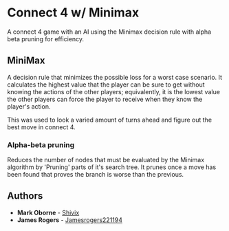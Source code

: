 # Connect 4 w/ Minimax

A connect 4 game with an AI using the Minimax decision rule with alpha beta pruning for efficiency.

## MiniMax

A decision rule that minimizes the possible loss for a worst case scenario.
It calculates the highest value that the player can be sure to get without knowing the 
actions of the other players; equivalently, it is the lowest value the other players can 
force the player to receive when they know the player's action.

This was used  to look a varied amount of turns ahead and figure out the best move in connect 4.

### Alpha-beta pruning

Reduces the number of nodes that must be evaluated by the Minimax algorithm by 'Pruning'
parts of it's search tree. It prunes once a move has been found that proves the branch 
is worse than the previous.

## Authors

* **Mark Oborne** - [Shivix](https://github.com/Shivix)
* **James Rogers** - [Jamesrogers221194](https://github.com/Jamesrogers221194)